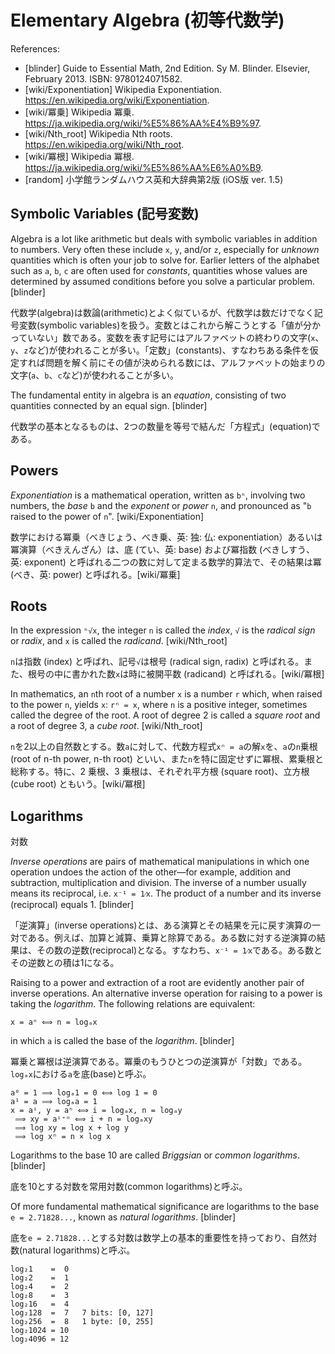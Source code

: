 # Elementary Algebra (初等代数学)

References:

- [blinder] Guide to Essential Math, 2nd Edition. Sy M. Blinder. Elsevier, February 2013. ISBN: 9780124071582.
- [wiki/Exponentiation] Wikipedia Exponentiation. https://en.wikipedia.org/wiki/Exponentiation.
- [wiki/冪乗] Wikipedia 冪乗. https://ja.wikipedia.org/wiki/%E5%86%AA%E4%B9%97.
- [wiki/Nth_root] Wikipedia Nth roots. https://en.wikipedia.org/wiki/Nth_root.
- [wiki/冪根] Wikipedia 冪根. https://ja.wikipedia.org/wiki/%E5%86%AA%E6%A0%B9.
- [random] 小学館ランダムハウス英和大辞典第2版 (iOS版 ver. 1.5)

## Symbolic Variables (記号変数)

Algebra is a lot like arithmetic but deals with symbolic variables in addition to numbers. Very often these include `x`, `y`, and/or `z`, especially for *unknown* quantities which is often your job to solve for. Earlier letters of the alphabet such as `a`, `b`, `c` are often used for *constants*, quantities whose values are determined by assumed conditions before you solve a particular problem. [blinder]

代数学(algebra)は数論(arithmetic)とよく似ているが、代数学は数だけでなく記号変数(symbolic variables)を扱う。変数とはこれから解こうとする「値が分かっていない」数である。変数を表す記号にはアルファベットの終わりの文字(`x`、`y`、`z`など)が使われることが多い。「定数」(constants)、すなわちある条件を仮定すれば問題を解く前にその値が決められる数には、アルファベットの始まりの文字(`a`、`b`、`c`など)が使われることが多い。

The fundamental entity in algebra is an *equation*, consisting of two quantities connected by an equal sign. [blinder]

代数学の基本となるものは、2つの数量を等号で結んだ「方程式」(equation)である。

## Powers

*Exponentiation* is a mathematical operation, written as `bⁿ`, involving two numbers, the *base* `b` and the *exponent* or *power* `n`, and pronounced as "`b` raised to the power of `n`". [wiki/Exponentiation]

数学における冪乗（べきじょう、べき乗、英: 独: 仏: exponentiation）あるいは冪演算（べきえんざん）は、底 (てい、英: base) および冪指数 (べきしすう、英: exponent) と呼ばれる二つの数に対して定まる数学的算法で、その結果は冪 (べき、英: power) と呼ばれる。[wiki/冪乗]

## Roots

In the expression `ⁿ√x`, the integer `n` is called the *index*, `√` is the *radical sign* or *radix*, and `x` is called the *radicand*. [wiki/Nth_root]

`n`は指数 (index) と呼ばれ、記号`√`は根号 (radical sign, radix) と呼ばれる。また、根号の中に書かれた数`x`は時に被開平数 (radicand) と呼ばれる。[wiki/冪根]

In mathematics, an `n`th root of a number `x` is a number `r` which, when raised to the power `n`, yields `x`: `rⁿ = x`, 
where `n` is a positive integer, sometimes called the degree of the root. A root of degree 2 is called a *square root* and a root of degree 3, a *cube root*. [wiki/Nth_root]

`n`を2以上の自然数とする。数`a`に対して、代数方程式`xⁿ = a`の解`x`を、`a`の`n`乗根 (root of n-th power, n-th root) といい、また`n`を特に固定せずに冪根、累乗根と総称する。特に、2 乗根、3 乗根は、それぞれ平方根 (square root)、立方根 (cube root) ともいう。[wiki/冪根]

## Logarithms
対数

*Inverse operations* are pairs of mathematical manipulations in which one operation undoes the action of the other—for example, addition and subtraction, multiplication and division. The inverse of a number usually means its reciprocal, i.e. `x⁻¹ = 1⁄x`. The product of a number and its inverse (reciprocal) equals 1. [blinder]

「逆演算」(inverse operations)とは、ある演算とその結果を元に戻す演算の一対である。例えば、加算と減算、乗算と除算である。ある数に対する逆演算の結果は、その数の逆数(reciprocal)となる。すなわち、`x⁻¹ = 1⁄x`である。ある数とその逆数との積は1になる。

Raising to a power and extraction of a root are evidently another pair of inverse operations. An alternative inverse operation for raising to a power is taking the *logarithm*. The following relations are equivalent:

```
x = aⁿ ⟺ n = logₐx
```

in which `a` is called the base of the *logarithm*. [blinder]

冪乗と冪根は逆演算である。冪乗のもうひとつの逆演算が「対数」である。`logₐx`における`a`を底(base)と呼ぶ。

```
a⁰ = 1 ⟹ logₐ1 = 0 ⟺ log 1 = 0
a¹ = a ⟹ logₐa = 1
x = aⁱ, y = aⁿ ⟺ i = logₐx, n = logₐy
 ⟹ xy = aⁱ⁺ⁿ ⟺ i + n = logₐxy
 ⟹ log xy = log x + log y
 ⟹ log xⁿ = n × log x
```

Logarithms to the base 10 are called *Briggsian* or *common logarithms*. [blinder]

底を10とする対数を常用対数(common logarithms)と呼ぶ。

Of more fundamental mathematical significance are logarithms to the base `e = 2.71828...`, known as *natural logarithms*. [blinder]

底を`e = 2.71828...`とする対数は数学上の基本的重要性を持っており、自然対数(natural logarithms)と呼ぶ。

```
log₂1    =  0
log₂2    =  1
log₂4    =  2
log₂8    =  3
log₂16   =  4
log₂128  =  7   7 bits: [0, 127]
log₂256  =  8   1 byte: [0, 255]
log₂1024 = 10
log₂4096 = 12
```
